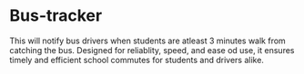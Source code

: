 # Bus-tracker
This will notify bus drivers when students are atleast 3 minutes walk from catching the bus. Designed for reliablity, speed, and ease od use, it ensures timely and efficient school commutes for students and drivers alike. 
